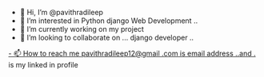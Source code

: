 
- 👋 Hi, I’m @pavithradileep
- 👀 I’m interested in  Python django Web Development ..
- 🌱 I’m currently  working on my project 
- 💞️ I’m looking to collaborate on ... django developer ..

[- 📫 How to reach me pavithradileep12@gmail .com is email address ..and .
](https://www.linkedin.com/in/pavithra-dileep-0435bb291/) is my linked in profile
